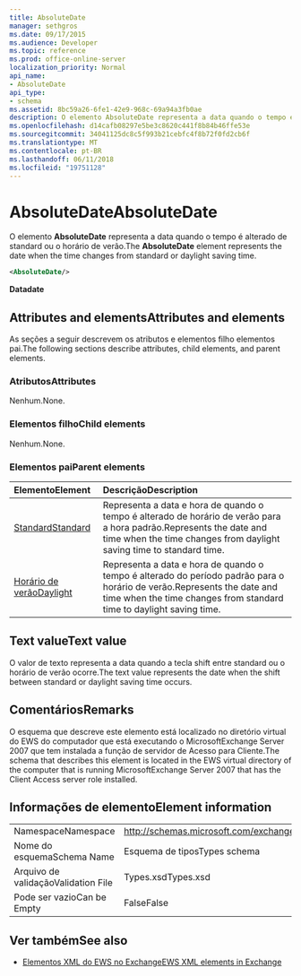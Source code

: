 ```yaml
---
title: AbsoluteDate
manager: sethgros
ms.date: 09/17/2015
ms.audience: Developer
ms.topic: reference
ms.prod: office-online-server
localization_priority: Normal
api_name:
- AbsoluteDate
api_type:
- schema
ms.assetid: 8bc59a26-6fe1-42e9-968c-69a94a3fb0ae
description: O elemento AbsoluteDate representa a data quando o tempo é alterado de standard ou o horário de verão.
ms.openlocfilehash: d14cafb08297e5be3c8620c441f8b84b46ffe53e
ms.sourcegitcommit: 34041125dc8c5f993b21cebfc4f8b72f0fd2cb6f
ms.translationtype: MT
ms.contentlocale: pt-BR
ms.lasthandoff: 06/11/2018
ms.locfileid: "19751128"
---
```

# <a name="absolutedate"></a><span data-ttu-id="c5378-103">AbsoluteDate</span><span class="sxs-lookup"><span data-stu-id="c5378-103">AbsoluteDate</span></span>

<span data-ttu-id="c5378-104">O elemento **AbsoluteDate** representa a data quando o tempo é alterado de standard ou o horário de verão.</span><span class="sxs-lookup"><span data-stu-id="c5378-104">The **AbsoluteDate** element represents the date when the time changes from standard or daylight saving time.</span></span> 
  
```xml
<AbsoluteDate/>
```

<span data-ttu-id="c5378-105">**Data**</span><span class="sxs-lookup"><span data-stu-id="c5378-105">**date**</span></span>

## <a name="attributes-and-elements"></a><span data-ttu-id="c5378-106">Attributes and elements</span><span class="sxs-lookup"><span data-stu-id="c5378-106">Attributes and elements</span></span>

<span data-ttu-id="c5378-107">As seções a seguir descrevem os atributos e elementos filho elementos pai.</span><span class="sxs-lookup"><span data-stu-id="c5378-107">The following sections describe attributes, child elements, and parent elements.</span></span>
  
### <a name="attributes"></a><span data-ttu-id="c5378-108">Atributos</span><span class="sxs-lookup"><span data-stu-id="c5378-108">Attributes</span></span>

<span data-ttu-id="c5378-109">Nenhum.</span><span class="sxs-lookup"><span data-stu-id="c5378-109">None.</span></span>
  
### <a name="child-elements"></a><span data-ttu-id="c5378-110">Elementos filho</span><span class="sxs-lookup"><span data-stu-id="c5378-110">Child elements</span></span>

<span data-ttu-id="c5378-111">Nenhum.</span><span class="sxs-lookup"><span data-stu-id="c5378-111">None.</span></span>
  
### <a name="parent-elements"></a><span data-ttu-id="c5378-112">Elementos pai</span><span class="sxs-lookup"><span data-stu-id="c5378-112">Parent elements</span></span>

|<span data-ttu-id="c5378-113">**Elemento**</span><span class="sxs-lookup"><span data-stu-id="c5378-113">**Element**</span></span>|<span data-ttu-id="c5378-114">**Descrição**</span><span class="sxs-lookup"><span data-stu-id="c5378-114">**Description**</span></span>|
|:-----|:-----|
|[<span data-ttu-id="c5378-115">Standard</span><span class="sxs-lookup"><span data-stu-id="c5378-115">Standard</span></span>](standard.md) <br/> |<span data-ttu-id="c5378-116">Representa a data e hora de quando o tempo é alterado de horário de verão para a hora padrão.</span><span class="sxs-lookup"><span data-stu-id="c5378-116">Represents the date and time when the time changes from daylight saving time to standard time.</span></span>  <br/> |
|[<span data-ttu-id="c5378-117">Horário de verão</span><span class="sxs-lookup"><span data-stu-id="c5378-117">Daylight</span></span>](daylight.md) <br/> |<span data-ttu-id="c5378-118">Representa a data e hora de quando o tempo é alterado do período padrão para o horário de verão.</span><span class="sxs-lookup"><span data-stu-id="c5378-118">Represents the date and time when the time changes from standard time to daylight saving time.</span></span>  <br/> |
   
## <a name="text-value"></a><span data-ttu-id="c5378-119">Text value</span><span class="sxs-lookup"><span data-stu-id="c5378-119">Text value</span></span>

<span data-ttu-id="c5378-120">O valor de texto representa a data quando a tecla shift entre standard ou o horário de verão ocorre.</span><span class="sxs-lookup"><span data-stu-id="c5378-120">The text value represents the date when the shift between standard or daylight saving time occurs.</span></span>
  
## <a name="remarks"></a><span data-ttu-id="c5378-121">Comentários</span><span class="sxs-lookup"><span data-stu-id="c5378-121">Remarks</span></span>

<span data-ttu-id="c5378-122">O esquema que descreve este elemento está localizado no diretório virtual do EWS do computador que está executando o MicrosoftExchange Server 2007 que tem instalada a função de servidor de Acesso para Cliente.</span><span class="sxs-lookup"><span data-stu-id="c5378-122">The schema that describes this element is located in the EWS virtual directory of the computer that is running MicrosoftExchange Server 2007 that has the Client Access server role installed.</span></span>
  
## <a name="element-information"></a><span data-ttu-id="c5378-123">Informações de elemento</span><span class="sxs-lookup"><span data-stu-id="c5378-123">Element information</span></span>

|||
|:-----|:-----|
|<span data-ttu-id="c5378-124">Namespace</span><span class="sxs-lookup"><span data-stu-id="c5378-124">Namespace</span></span>  <br/> |http://schemas.microsoft.com/exchange/services/2006/types  <br/> |
|<span data-ttu-id="c5378-125">Nome do esquema</span><span class="sxs-lookup"><span data-stu-id="c5378-125">Schema Name</span></span>  <br/> |<span data-ttu-id="c5378-126">Esquema de tipos</span><span class="sxs-lookup"><span data-stu-id="c5378-126">Types schema</span></span>  <br/> |
|<span data-ttu-id="c5378-127">Arquivo de validação</span><span class="sxs-lookup"><span data-stu-id="c5378-127">Validation File</span></span>  <br/> |<span data-ttu-id="c5378-128">Types.xsd</span><span class="sxs-lookup"><span data-stu-id="c5378-128">Types.xsd</span></span>  <br/> |
|<span data-ttu-id="c5378-129">Pode ser vazio</span><span class="sxs-lookup"><span data-stu-id="c5378-129">Can be Empty</span></span>  <br/> |<span data-ttu-id="c5378-130">False</span><span class="sxs-lookup"><span data-stu-id="c5378-130">False</span></span>  <br/> |
   
## <a name="see-also"></a><span data-ttu-id="c5378-131">Ver também</span><span class="sxs-lookup"><span data-stu-id="c5378-131">See also</span></span>

- [<span data-ttu-id="c5378-132">Elementos XML do EWS no Exchange</span><span class="sxs-lookup"><span data-stu-id="c5378-132">EWS XML elements in Exchange</span></span>](ews-xml-elements-in-exchange.md)




